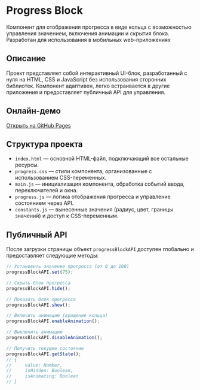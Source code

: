 # Progress Block

Компонент для отображения прогресса в виде кольца с возможностью управления значением, включения анимации и скрытия блока. 
Разработан для использования в мобильных web-приложениях

## Описание

Проект представляет собой интерактивный UI-блок, разработанный с нуля на HTML, CSS и JavaScript без использования сторонних библиотек. 
Компонент адаптивен, легко встраивается в другие приложения и предоставляет публичный API для управления.

## Онлайн-демо

[Открыть на GitHub Pages](https://skotyty.github.io/progress_block/)

## Структура проекта

- `index.html` — основной HTML-файл, подключающий все остальные ресурсы.
- `progress.css` — стили компонента, организованные с использованием CSS-переменных.
- `main.js` — инициализация компонента, обработка событий ввода, переключателей и окна.
- `progress.js` — логика отображения прогресса и управление состоянием через API.
- `constants.js` — вынесенные значения (радиус, цвет, границы значений) и доступ к CSS-переменным.

## Публичный API

После загрузки страницы объект `progressBlockAPI` доступен глобально и предоставляет следующие методы:

```js
// Установить значение прогресса (от 0 до 100)
progressBlockAPI.set(75);

// Скрыть блок прогресса
progressBlockAPI.hide();

// Показать блок прогресса
progressBlockAPI.show();

// Включить анимацию (вращение кольца)
progressBlockAPI.enableAnimation();

// Выключить анимацию
progressBlockAPI.disableAnimation();

// Получить текущее состояние
progressBlockAPI.getState();
// {
//     value: Number,
//     isHidden: Boolean,
//     isAnimating: Boolean
// }
